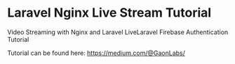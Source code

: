 # Laravel Nginx Live Stream Tutorial
Video Streaming with Nginx and Laravel
LiveLaravel Firebase Authentication Tutorial

Tutorial can be found here: https://medium.com/@GaonLabs/
